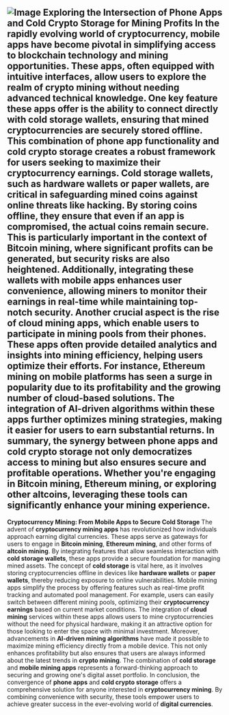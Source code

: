 
![Image](https://github.com/user-attachments/assets/d7419ec9-dc67-403f-bf28-8faea5f1f74f)
**Exploring the Intersection of Phone Apps and Cold Crypto Storage for Mining Profits**
In the rapidly evolving world of cryptocurrency, **mobile apps** have become pivotal in simplifying access to blockchain technology and mining opportunities. These apps, often equipped with intuitive interfaces, allow users to explore the realm of **crypto mining** without needing advanced technical knowledge. One key feature these apps offer is the ability to connect directly with **cold storage wallets**, ensuring that mined cryptocurrencies are securely stored offline. This combination of **phone app functionality** and **cold crypto storage** creates a robust framework for users seeking to maximize their **cryptocurrency earnings**.
Cold storage wallets, such as **hardware wallets** or **paper wallets**, are critical in safeguarding mined coins against online threats like hacking. By storing coins offline, they ensure that even if an app is compromised, the actual coins remain secure. This is particularly important in the context of **Bitcoin mining**, where significant profits can be generated, but security risks are also heightened. Additionally, integrating these wallets with mobile apps enhances user convenience, allowing miners to monitor their earnings in real-time while maintaining top-notch security.
Another crucial aspect is the rise of **cloud mining apps**, which enable users to participate in mining pools from their phones. These apps often provide detailed analytics and insights into mining efficiency, helping users optimize their efforts. For instance, **Ethereum mining** on mobile platforms has seen a surge in popularity due to its profitability and the growing number of cloud-based solutions. The integration of **AI-driven algorithms** within these apps further optimizes mining strategies, making it easier for users to earn substantial returns.
In summary, the synergy between phone apps and cold crypto storage not only democratizes access to mining but also ensures secure and profitable operations. Whether you're engaging in **Bitcoin mining**, **Ethereum mining**, or exploring other altcoins, leveraging these tools can significantly enhance your mining experience.
---
**Cryptocurrency Mining: From Mobile Apps to Secure Cold Storage**
The advent of **cryptocurrency mining apps** has revolutionized how individuals approach earning digital currencies. These apps serve as gateways for users to engage in **Bitcoin mining**, **Ethereum mining**, and other forms of **altcoin mining**. By integrating features that allow seamless interaction with **cold storage wallets**, these apps provide a secure foundation for managing mined assets. The concept of **cold storage** is vital here, as it involves storing cryptocurrencies offline in devices like **hardware wallets** or **paper wallets**, thereby reducing exposure to online vulnerabilities.
Mobile mining apps simplify the process by offering features such as real-time profit tracking and automated pool management. For example, users can easily switch between different mining pools, optimizing their **cryptocurrency earnings** based on current market conditions. The integration of **cloud mining** services within these apps allows users to mine cryptocurrencies without the need for physical hardware, making it an attractive option for those looking to enter the space with minimal investment.
Moreover, advancements in **AI-driven mining algorithms** have made it possible to maximize mining efficiency directly from a mobile device. This not only enhances profitability but also ensures that users are always informed about the latest trends in **crypto mining**. The combination of **cold storage** and **mobile mining apps** represents a forward-thinking approach to securing and growing one's digital asset portfolio.
In conclusion, the convergence of **phone apps** and **cold crypto storage** offers a comprehensive solution for anyone interested in **cryptocurrency mining**. By combining convenience with security, these tools empower users to achieve greater success in the ever-evolving world of **digital currencies**.
